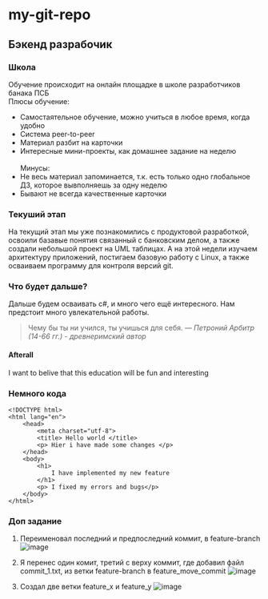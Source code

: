 # my-git-repo
## Бэкенд разрабочик
### Школа
Обучение происходит на онлайн площадке в школе разработчиков банака ПСБ <br> 
Плюсы обучение:
* Самостаятельное обучение, можно учиться в любое время, когда удобно
* Система peer-to-peer
* Материал разбит на карточки
* Интересные мини-проекты, как домашнее задание на неделю <br>
<br>Минусы:
* Не весь материал запоминается, т.к. есть только одно глобальное ДЗ, которое вывполняешь за одну неделю
* Бывают не всегда качественные карточки <br>

### Текуший этап
На текущий этап мы уже познакомились с продуктовой разработкой, освоили базавые понятия связанный с банковским делом, а также создали небольшой проект на UML таблицах. А на этой недели изучаем архитектуру приложений, постигаем базовую работу с Linux, а также осваиваем программу для контроля версий git.

### Что будет дальше?
Дальше будем осваивать c#, и много чего ещё интересного. Нам предстоит много увлекательной работы. 
> Чему бы ты ни учился, ты учишься для себя.
> *— Петроний Арбитр (14-66 гг.) - древнеримский автор*


#### Afterall 
I want to belive that this education will be fun and interesting

### Немного кода
```
<!DOCTYPE html>
<html lang="en">
	<head>
		<meta charset="utf-8">
		<title> Hello world </title>
		<p> Hier i have made some changes </p>
	</head>
	<body>
		<h1>
			I have implemented my new feature
		</h1>
		<p> I fixed my errors and bugs</p>
	</body>
</html>

```
### Доп задание
1) Переименовал последний и предпоследний коммит, в feature-branch
![image](https://github.com/luchic/my-git-repo/assets/48492459/2f85353a-e81e-4eae-8bb2-bf65303ef704)

2) Я перенес один комит, третий с верху коммит, где добавил файл commit_1.txt, из ветки feature-branch в feature_move_commit
 ![image](https://github.com/luchic/my-git-repo/assets/48492459/3111bdf8-265d-4ff3-ba3f-38039840e209)

3) Создал две ветки feature_x и feature_y
![image](https://github.com/luchic/my-git-repo/assets/48492459/0639323e-a447-438c-9b0e-b90120e7088f)


